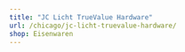 ```yaml
---
title: "JC Licht TrueValue Hardware"
url: /chicago/jc-licht-truevalue-hardware/
shop: Eisenwaren
---
```

